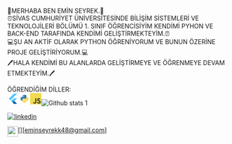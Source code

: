 🚀MERHABA BEN EMİN SEYREK.🚀                      
⏰SİVAS CUMHURİYET ÜNİVERSİTESİNDE BİLİŞİM SİSTEMLERİ VE TEKNOLOJİLERİ BÖLÜMÜ 1. SINIF ÖĞRENCİSİYİM KENDİMİ PYHON VE BACK-END TARAFINDA KENDİMİ GELİŞTİRMEKTEYİM.⏰                      
💻ŞU AN AKTİF OLARAK PYTHON ÖĞRENİYORUM VE BUNUN ÖZERİNE PROJE GELİŞTİRİYORUM.💻                                   
🖊HALA KENDİMİ BU ALANLARDA GELİŞTİRMEYE VE ÖĞRENMEYE DEVAM ETMEKTEYİM.🖊

ÖĞRENDİĞİM DİLLER:                    
<img align="left" alt="Flutter" width="26px" src="https://raw.githubusercontent.com/github/explore/cebd63002168a05a6a642f309227eefeccd92950/topics/flutter/flutter.png" /> <img align="left" alt="Python" width="26px" src="https://raw.githubusercontent.com/github/explore/cebd63002168a05a6a642f309227eefeccd92950/topics/python/python.png" /> <img align="left" alt="Javascript" width="26px" src="https://raw.githubusercontent.com/github/explore/cebd63002168a05a6a642f309227eefeccd92950/topics/javascript/javascript.png" />


![Github stats 1](https://github-readme-stats.vercel.app/api?username=eminseyrek&show_icons=true&theme=gradient) 

[![linkedin](https://img.shields.io/badge/Linkedin-000000?style=for-the-badge&logo=Linkedin&logoColor=white)](https://github.com/eminseyrek)

[<img align="left" height="24" width="24" src="https://cdn.jsdelivr.net/npm/simple-icons@v4/icons/gmail.svg" />][eminseyrekk48@gmail.com]
